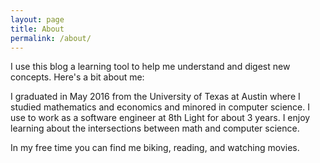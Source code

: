 ```yaml
---
layout: page
title: About
permalink: /about/
---
```


I use this blog a learning tool to help me understand and digest new concepts. Here's a bit about me:

I graduated in May 2016 from the University of Texas at Austin where I studied mathematics and economics and minored in computer science. 
I use to work as a software engineer at 8th Light for about 3 years. I enjoy learning about the intersections between math and computer science. 

In my free time you can find me biking, reading, and watching movies.
